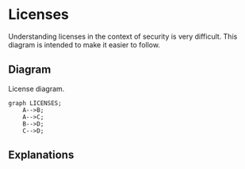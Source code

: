 # Licenses

Understanding licenses in the context of security is very difficult.  This diagram is intended to make it easier to follow.

## Diagram

License diagram.

```mermaid
graph LICENSES;
    A-->B;
    A-->C;
    B-->D;
    C-->D;
```

## Explanations

